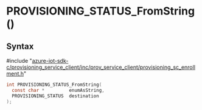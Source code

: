# PROVISIONING_STATUS_FromString()

## Syntax

\#include "[azure-iot-sdk-c/provisioning_service_client/inc/prov_service_client/provisioning_sc_enrollment.h](../provisioning-sc-enrollment-h.md)"  
```C
int PROVISIONING_STATUS_FromString(
  const char *         enumAsString,
  PROVISIONING_STATUS  destination
);
```


